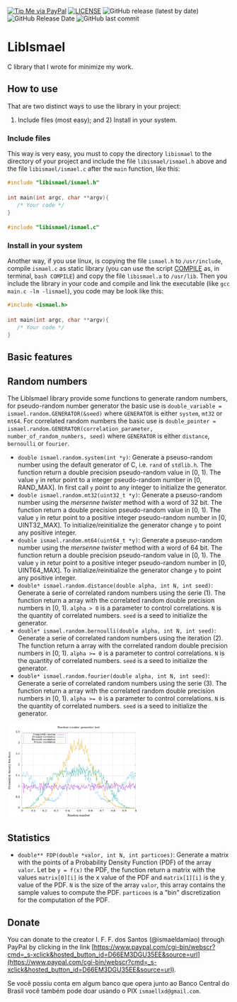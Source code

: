 [![Tip Me via PayPal](https://img.shields.io/badge/PayPal-tip%20me-green.svg?logo=paypal)](https://www.paypal.com/cgi-bin/webscr?cmd=_s-xclick&hosted_button_id=D66EM3DGU35EE&source=url)
[![LICENSE](https://img.shields.io/badge/license-MIT-lightgrey.svg)](/LICENSE)
![GitHub release (latest by date)](https://img.shields.io/github/v/release/ismaeldamiao/libismael)
![GitHub Release Date](https://img.shields.io/github/release-date/ismaeldamiao/libismael)
![GitHub last commit](https://img.shields.io/github/last-commit/ismaeldamiao/libismael)

# LibIsmael
C library that I wrote for minimize my work.

## How to use

That are two distinct ways to use the library in your project:
1) Include files (most easy); and 2) Install in your system.

### Include files

This way is very easy, you must to copy the directory `libismael`
to the directory of your project and include the file `libismael/ismael.h`
above and the file `libismael/ismael.c` after the `main` function, like this:
```c
#include "libismael/ismael.h"

int main(int argc, char **argv){
   /* Your code */
}

#include "libismael/ismael.c"
```

### Install in your system

Another way, if you use linux, is copying the file `ismael.h`
to `/usr/include`, compile `ismael.c` as static library
(you can use the script [COMPILE](COMPILE) as, in terminal, `bash COMPILE`)
and copy the file `libismael.a` to `/usr/lib`.
Then you include the library
in your code and compile and link the executable
(like `gcc main.c -lm -lismael`), you code may be look like this:
```c
#include <ismael.h>

int main(int argc, char **argv){
   /* Your code */
}
```

## Basic features

## Random numbers

The LibIsmael library provide some functions to generate random numbers,
for pseudo-random number generator the basic use is
`double_variable = ismael.random.GENERATOR(&seed)`
where `GENERATOR` is either `system`, `mt32` or `mt64`.
For correlated random numbers the basic use is
`double_pointer = ismael.random.GENERATOR(correlation_parameter, number_of_random_numbers, seed)`
where `GENERATOR` is either `distance`, `bernoulli` or `fourier`.

* `double ismael.random.system(int *y)`:
Generate a pseuso-random number using the default generator of C,
i.e. `rand` of `stdlib.h`.
The function return a double precision pseudo-random value in [0, 1).
The value `y` in retur point to a integer pseudo-random number in [0, RAND_MAX].
In first call `y` point to any integer to initialize the generator.
* `double ismael.random.mt32(uint32_t *y)`:
Generate a pseuso-random number using the _mersenne twister_ method
with a word of 32 bit.
The function return a double precision pseudo-random value in [0, 1).
The value `y` in retur point to a positive integer
pseudo-random number in [0, UINT32_MAX].
To initialize/reinitialize the generator change
`y` to point any positive integer.
* `double ismael.random.mt64(uint64_t *y)`:
Generate a pseuso-random number using the _mersenne twister_ method
with a word of 64 bit.
The function return a double precision pseudo-random value in [0, 1).
The value `y` in retur point to a positive integer
pseudo-random number in [0, UINT64_MAX].
To initialize/reinitialize the generator change
`y` to point any positive integer.
* `double* ismael.random.distance(double alpha, int N, int seed)`:
Generate a serie of correlated random numbers using
the serie (1).
The function return a array with the correlated random double precision numbers
in [0, 1).
`alpha > 0` is a parameter to control correlations.
`N` is the quantity of correlated numbers.
`seed` is a seed to initialize the generator.
* `double* ismael.random.bernoulli(double alpha, int N, int seed)`:
Generate a serie of correlated random numbers using
the iteration (2).
The function return a array with the correlated random double precision numbers
in [0, 1).
`alpha >= 0` is a parameter to control correlations.
`N` is the quantity of correlated numbers.
`seed` is a seed to initialize the generator.
* `double* ismael.random.fourier(double alpha, int N, int seed)`:
Generate a serie of correlated random numbers using
the serie (3).
The function return a array with the correlated random double precision numbers
in [0, 1).
`alpha >= 0` is a parameter to control correlations.
`N` is the quantity of correlated numbers.
`seed` is a seed to initialize the generator.

<img src="test/test_random.png" width=60% />

## Statistics

* `double** FDP(double *valor, int N, int particoes)`:
Generate a matrix with the points of a Probability Density Function (PDF) of the array `valor`.
Let be `y = f(x)` the PDF,
the function return a matrix with the values `matrix[0][i]` is the x value of the PDF
and `matrix[1][i]` is the y value of the PDF.
`N` is the size of the array `valor`, this array contains the sample values to compute the PDF.
`particoes` is a "bin" discretization for the computation of the PDF.

## Donate

You can donate to the creator I. F. F. dos Santos (@ismaeldamiao)
through PayPal by clicking  in the link
[https://www.paypal.com/cgi-bin/webscr?cmd=_s-xclick&hosted_button_id=D66EM3DGU35EE&source=url](https://www.paypal.com/cgi-bin/webscr?cmd=_s-xclick&hosted_button_id=D66EM3DGU35EE&source=url).

Se você possiu conta em algum banco que opera junto ao Banco Central do Brasil
você também pode doar usando o PIX `ismaellxd@gmail.com`.
